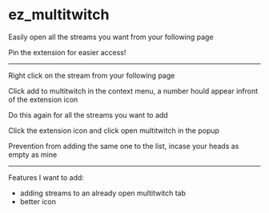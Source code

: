 # ez_multitwitch
Easily open all the streams you want from your following page

Pin the extension for easier access!

---

Right click on the stream from your following page

Click add to multitwitch in the context menu, a number hould appear infront of the extension icon

Do this again for all the streams you want to add 

Click the extension icon and click open multitwitch in the popup

Prevention from adding the same one to the list, incase your heads as empty as mine

---

Features I want to add:

- adding streams to an already open multitwitch tab
- better icon
